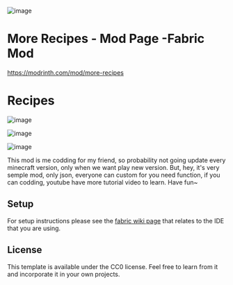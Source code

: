 
![image](https://cdn-raw.modrinth.com/data/Shx1FiRc/5baa01eba663bb9f47fec985bb29d32c0af200e0.png)
# More Recipes - Mod Page -Fabric Mod
https://modrinth.com/mod/more-recipes
# Recipes
![image](https://cdn-raw.modrinth.com/data/Shx1FiRc/images/fb2a41ac855f414691d425115d27479eef3d5791.png)

![image](https://cdn-raw.modrinth.com/data/Shx1FiRc/images/d102617243c8b7a42c1c3e62a2a51f5bfda759ef.png)

![image](https://cdn-raw.modrinth.com/data/Shx1FiRc/images/6f56a1efdeeb48af2efd1875c6563ca9e1ab1e63.png)

This mod is me codding for my friend, so probability not going update every minecraft version, only when we want play new version. But, hey, it's very semple mod, only json, everyone can custom for you need 
function, if you can codding, youtube have more tutorial video to learn. 
Have fun~

## Setup
For setup instructions please see the [fabric wiki page](https://fabricmc.net/wiki/tutorial:setup) that relates to the IDE that you are using.

## License
This template is available under the CC0 license. Feel free to learn from it and incorporate it in your own projects.
